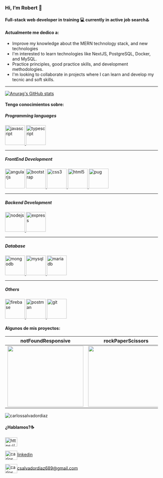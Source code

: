 ###  Hi, I’m Robert  👋
#### Full-stack web developer in training 💻 currently in **active job search**♨️




#### Actualmente me dedico a:


- Improve my knowledge about the MERN technology stack, and new technologies
- I'm interested to learn technologies like NextJS, PostgreSQL, Docker, and MySQL.
- Practice principles, good practice skills, and development methodologies.
- I'm looking to collaborate in projects where I can learn and develop my  tecnic and soft skills.
___

[![Anurag's GitHub stats](https://github-readme-stats.vercel.app/api?username=Rsdjsp&theme=dark&show_icons=true)](https://github.com/Rsdjsp/github-readme-stats)

#### Tengo conocimientos sobre:


##### Programming languages


<p align="left"> <a href="https://developer.mozilla.org/en-US/docs/Web/JavaScript" target="_blank"> <img src="https://devicons.github.io/devicon/devicon.git/icons/javascript/javascript-original.svg" alt="javascript" width="65" height="65"/> <a href="https://www.typescriptlang.org/" target="_blank"> <img src="https://devicons.github.io/devicon/devicon.git/icons/typescript/typescript-original.svg" alt="typescript" width="65" height="65"/> </a>
</p>


____


##### FrontEnd Development


<p align="left>
<a href="https://angular.io" target="_blank"> <img src="https://devicons.github.io/devicon/devicon.git/icons/angularjs/angularjs-original.svg" alt="angularjs" width="65" height="65"/> </a> <a href="https://getbootstrap.com" target="_blank"> <img src="https://devicons.github.io/devicon/devicon.git/icons/bootstrap/bootstrap-plain.svg" alt="bootstrap" width="65" height="65"/> </a> <a href="https://www.w3schools.com/css/" target="_blank"> <img src="https://devicons.github.io/devicon/devicon.git/icons/css3/css3-original-wordmark.svg" alt="css3" width="65" height="65"/> </a> <a href="https://www.w3.org/html/" target="_blank"> <img src="https://devicons.github.io/devicon/devicon.git/icons/html5/html5-original-wordmark.svg" alt="html5" width="65" height="65"/> </a> <a href="https://pugjs.org" target="_blank"> <img src="https://cdn.worldvectorlogo.com/logos/pug.svg" alt="pug" width="65" height="65"/> </a>
</p>


____


##### Backend Development
<p align="left"> <a href="https://nodejs.org" target="_blank"> <img src="https://devicons.github.io/devicon/devicon.git/icons/nodejs/nodejs-original-wordmark.svg" alt="nodejs" width="65" height="65"/> </a> <a href="https://expressjs.com" target="_blank"> <img src="https://devicons.github.io/devicon/devicon.git/icons/express/express-original-wordmark.svg" alt="express" width="65" height="65"/> </a>
</p>


_____


##### Database
<p align="left"> 
<a href="https://www.mongodb.com/" target="_blank"> <img src="https://devicons.github.io/devicon/devicon.git/icons/mongodb/mongodb-original-wordmark.svg" alt="mongodb" width="65" height="65"/> </a>
<a href="https://www.mysql.com/" target="_blank"> <img src="https://devicons.github.io/devicon/devicon.git/icons/mysql/mysql-original-wordmark.svg" alt="mysql" width="65" height="65"/> </a> 
<a href="https://mariadb.org/" target="_blank"> <img src="https://www.vectorlogo.zone/logos/mariadb/mariadb-icon.svg" alt="mariadb" width="65" height="65"/> </a>
 </p>


_____


 ##### Others
 <p align="left"> 
 <a href="https://firebase.google.com/" target="_blank"> <img src="https://www.vectorlogo.zone/logos/firebase/firebase-icon.svg" alt="firebase" width="65" height="65"/> </a>
<a href="https://postman.com" target="_blank"> <img src="https://www.vectorlogo.zone/logos/getpostman/getpostman-icon.svg" alt="postman" width="65" height="65"/> </a>
<a href="https://git-scm.com/" target="_blank"> <img src="https://www.vectorlogo.zone/logos/git-scm/git-scm-icon.svg" alt="git" width="65" height="65"/>  </a>
  </p>


#### Algunos de mis proyectos:



| notFoundResponsive  | rockPaperScissors  | toDoSimple  |
|---|---|---|
| <a href="https://github.com/carlossalvadordiaz/404-not-found" target="_blank"> <img src="/images/404.png" width="250" height="200"/></a> |  <a href="https://codepen.io/carlossalvadordiaz/pen/bGeXeGq" target="_blank"> <img src="/images/rps.png" width="250" height="200"/></a> | <a href="https://codepen.io/carlossalvadordiaz/pen/PozMmdq" target="_blank"> <img src="/images/toDo.png" width="250" height="200"/></a>  |



<p><img align="center" src="https://github-readme-stats.vercel.app/api/top-langs?username=carlossalvadordiaz&show_icons=true&locale=en&layout=compact" alt="carlossalvadordiaz" /></p>



#### ¿Hablamos?☕️


<p align="left">
<a href="https://codepen.io/https://codepen.io/carlossalvadordiaz" target="blank"><img align="center" src="https://cdn.jsdelivr.net/npm/simple-icons@3.0.1/icons/codepen.svg" alt="https://codepen.io/carlossalvadordiaz" height="30" width="40" /></a>


<a href="https://linkedin.com/in/carlos-salvador-513a7b122/" target="blank"><img align="center" src="https://cdn.jsdelivr.net/npm/simple-icons@3.0.1/icons/linkedin.svg" alt="carlos salvador díaz" height="30" width="40" />linkedin</a>


<a href="mailto:csalvadordiaz689@gmail.com " target="blank"><img align="center" src="https://cdn.jsdelivr.net/npm/simple-icons@3.0.1/icons/gmail.svg" alt="carlos salvador díaz" height="30" width="40" />csalvadordiaz689@gmail.com</a>
</p>


















<!---
Rsdjsp/Rsdjsp is a ✨ special ✨ repository because its `README.md` (this file) appears on your GitHub profile.
You can click the Preview link to take a look at your changes.
--->
